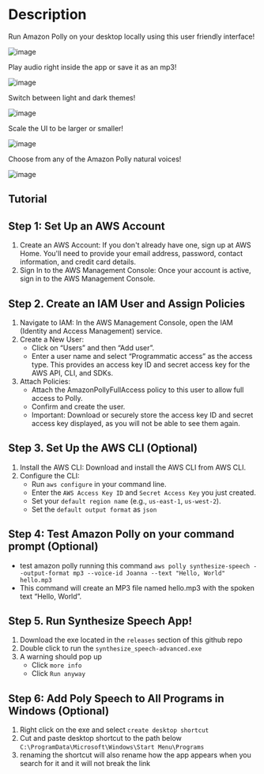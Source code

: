 # Description

Run Amazon Polly on your desktop locally using this user friendly interface!

![image](https://github.com/user-attachments/assets/454bf0c9-b875-470c-afb5-1ab136a53ab5)

Play audio right inside the app or save it as an mp3!

![image](https://github.com/user-attachments/assets/ac229cef-97ae-4a02-afd0-60accc0bac2a)

Switch between light and dark themes!

![image](https://github.com/user-attachments/assets/9e428c8a-d39a-4750-90fb-6d76dac93fed)

Scale the UI to be larger or smaller!

![image](https://github.com/user-attachments/assets/d1d22188-ec11-44b2-aca4-40eed80e0904)

Choose from any of the Amazon Polly natural voices!

![image](https://github.com/user-attachments/assets/d7c177fc-0e87-4798-8c6a-1d4532e6b29d)

## Tutorial

## Step 1: Set Up an AWS Account
1. Create an AWS Account: If you don't already have one, sign up at AWS Home. You'll need to provide your email address, password, contact information, and credit card details.
2. Sign In to the AWS Management Console: Once your account is active, sign in to the AWS Management Console.

## Step 2. Create an IAM User and Assign Policies
1. Navigate to IAM: In the AWS Management Console, open the IAM (Identity and Access Management) service.
2. Create a New User:
    - Click on “Users” and then “Add user”.
    - Enter a user name and select “Programmatic access” as the access type. This provides an access key ID and secret access key for the AWS API, CLI, and SDKs.
3. Attach Policies:
    - Attach the AmazonPollyFullAccess policy to this user to allow full access to Polly.
    - Confirm and create the user.
    - Important: Download or securely store the access key ID and secret access key displayed, as you will not be able to see them again.

## Step 3. Set Up the AWS CLI (Optional)
1. Install the AWS CLI: Download and install the AWS CLI from AWS CLI.
2. Configure the CLI:
    - Run `aws configure` in your command line.
    - Enter the `AWS Access Key ID` and `Secret Access Key` you just created.
    - Set your `default region name` (e.g., `us-east-1`, `us-west-2`).
    - Set the `default output format` as `json`
    
## Step 4: Test Amazon Polly on your command prompt (Optional)
- test amazon polly running this command `aws polly synthesize-speech --output-format mp3 --voice-id Joanna --text "Hello, World" hello.mp3`
- This command will create an MP3 file named hello.mp3 with the spoken text “Hello, World”.

## Step 5. Run Synthesize Speech App!
1. Download the exe located in the `releases` section of this github repo 
2. Double click to run the `synthesize_speech-advanced.exe`
3. A warning should pop up
    - Click `more info`
    - Click `Run anyway`

## Step 6: Add Poly Speech to All Programs in Windows (Optional)
1. Right click on the exe and select `create desktop shortcut` 
2. Cut and paste desktop shortcut to the path below `C:\ProgramData\Microsoft\Windows\Start Menu\Programs`
3. renaming the shortcut will also rename how the app appears when you search for it and it will not break the link
